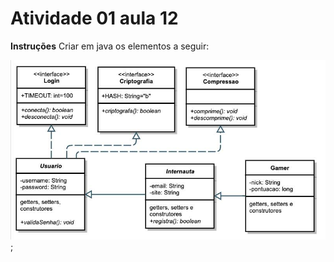 # Atividade 01 aula 12

**Instruções**
Criar em java os elementos a seguir:

![](../images/aula11-atv02.jpg);